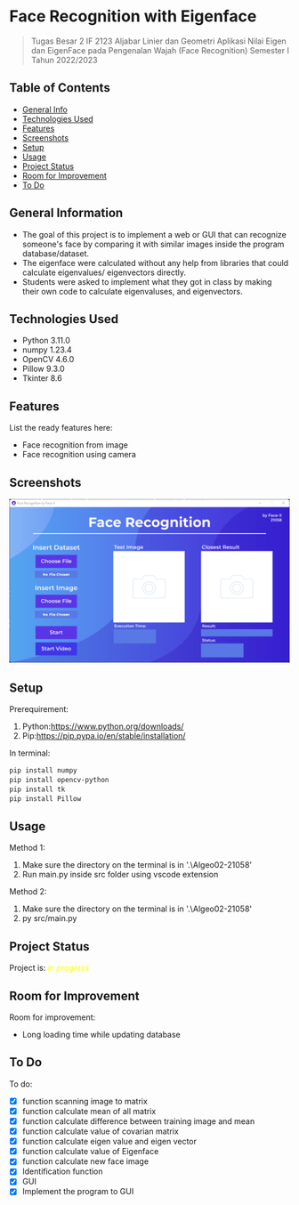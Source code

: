 # Face Recognition with Eigenface
> Tugas Besar 2 IF 2123 Aljabar Linier dan Geometri Aplikasi Nilai Eigen dan EigenFace pada Pengenalan Wajah (Face Recognition) Semester I Tahun 2022/2023


## Table of Contents
* [General Info](#general-information)
* [Technologies Used](#technologies-used)
* [Features](#features)
* [Screenshots](#screenshots)
* [Setup](#setup)
* [Usage](#usage)
* [Project Status](#project-status)
* [Room for Improvement](#room-for-improvement)
* [To Do](#to-do)


## General Information
- The goal of this project is to implement a web or GUI that can recognize someone's face by comparing it with similar images inside the program database/dataset. 
- The eigenface were calculated without any help from libraries that could calculate eigenvalues/ eigenvectors directly. 
- Students were asked to implement what they got in class by making their own code to calculate eigenvaluses, and eigenvectors.


## Technologies Used
- Python 3.11.0
- numpy 1.23.4
- OpenCV 4.6.0
- Pillow 9.3.0
- Tkinter 8.6


## Features
List the ready features here:
- Face recognition from image
- Face recognition using camera


## Screenshots
![Example screenshot](screenshot.png)
<!-- If you have screenshots you'd like to share, include them here. -->


## Setup
Prerequirement:
1. Python:https://www.python.org/downloads/
2. Pip:https://pip.pypa.io/en/stable/installation/

In terminal:
  ``` powerShell
  pip install numpy
  pip install opencv-python
  pip install tk
  pip install Pillow
  ```


## Usage
Method 1:
  1. Make sure the directory on the terminal is in '.\Algeo02-21058\'
  2. Run main.py inside src folder using vscode extension

Method 2:
  1. Make sure the directory on the terminal is in '.\Algeo02-21058\'
  2. py src/main.py


## Project Status
Project is: <span style = "color : yellow" >_in progress_ </span>


## Room for Improvement
Room for improvement:
- Long loading time while updating database


## To Do
To do:
- [x] function scanning image to matrix
- [x] function calculate mean of all matrix
- [x] function calculate difference between training image and mean
- [x] function calculate value of covarian matrix
- [x] function calculate eigen value and eigen vector
- [x] function calculate value of Eigenface
- [x] function calculate new face image
- [x] Identification function
- [x] GUI
- [x] Implement the program to GUI